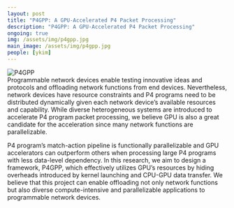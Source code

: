 ```yaml
---
layout: post
title: "P4GPP: A GPU-Accelerated P4 Packet Processing"
description: "P4GPP: A GPU-Accelerated P4 Packet Processing"
ongoing: true
img: /assets/img/p4gpp.jpg
main_image: /assets/img/p4gpp.jpg
people: [ykim]
---
```

![P4GPP]({{site.baseurl}}/assets/img/p4gpp.jpg)  
Programmable network devices enable testing innovative ideas and protocols and offloading network functions from end devices. Nevertheless, network devices have resource constraints and P4 programs need to be distributed dynamically given each network device’s available resources and capability. While diverse heterogeneous systems are introduced to accelerate P4 program packet processing, we believe GPU is also a great candidate for the acceleration since many network functions are parallelizable.  
  
P4 program’s match-action pipeline is functionally parallelizable and GPU accelerators can outperform others when processing large P4 programs with less data-level dependency. In this research, we aim to design a framework, P4GPP, which effectively utilizes GPU’s resources by hiding overheads introduced by kernel launching and CPU-GPU data transfer. We believe that this project can enable offloading not only network functions but also diverse compute-intensive and parallelizable applications to programmable network devices. 
